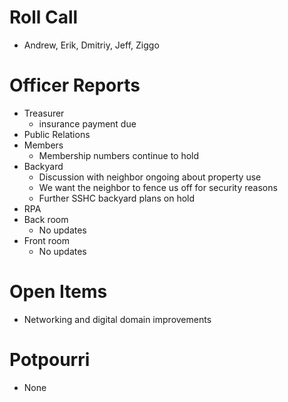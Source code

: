 Roll Call
=========
- Andrew, Erik, Dmitriy, Jeff, Ziggo
  
Officer Reports
===============
- Treasurer
  - insurance payment due
- Public Relations
- Members
  - Membership numbers continue to hold
- Backyard
  - Discussion with neighbor ongoing about property use
  - We want the neighbor to fence us off for security reasons
  - Further SSHC backyard plans on hold
- RPA
- Back room
  - No updates
- Front room
  - No updates

Open Items
==========
- Networking and digital domain improvements

  
Potpourri
=========
- None
